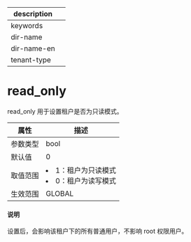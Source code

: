 |description||
|---|---|
|keywords||
|dir-name||
|dir-name-en||
|tenant-type||

# read_only

read_only 用于设置租户是否为只读模式。

| **属性** |                                                     **描述**                                                      |
|--------|-----------------------------------------------------------------------------------------------------------------|
| 参数类型   | bool                         |
| 默认值    | 0                            |
| 取值范围   | <li> 1：租户为只读模式   <li> 0：租户为读写模式    |
| 生效范围   | GLOBAL                       |

  <main id="notice" type='explain'>
    <h4>说明</h4>
    <p>设置后，会影响该租户下的所有普通用户，不影响 root 权限用户。</p>
  </main>
